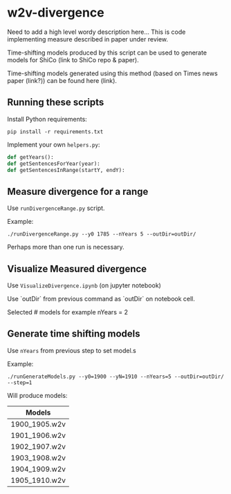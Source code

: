 # w2v-divergence
Need to add a high level wordy description here...
This is code implementing measure described in paper under review.

Time-shifting models produced by this script can be used to generate models for ShiCo (link to ShiCo repo & paper).

Time-shifting models generated using this method (based on Times news paper (link?)) can be found here (link).

## Running these scripts
Install Python requirements:

```
pip install -r requirements.txt
```

Implement your own `helpers.py`:
```python
def getYears():
def getSentencesForYear(year):
def getSentencesInRange(startY, endY):
```

## Measure divergence for a range
Use `runDivergenceRange.py` script.

Example:
```
./runDivergenceRange.py --y0 1785 --nYears 5 --outDir=outDir/
```

Perhaps more than one run is necessary.

## Visualize Measured divergence
Use `VisualizeDivergence.ipynb` (on jupyter notebook)

<include graph here>
Use `outDir` from previous command as `outDir` on notebook cell.

<include explanation on how to interpret results>

Selected # models for example nYears = 2

## Generate time shifting models
Use `nYears` from previous step to set model.s

Example:
```
./runGenerateModels.py --y0=1900 --yN=1910 --nYears=5 --outDir=outDir/ --step=1
```

Will produce models:

Models        |
--------------|
1900_1905.w2v |
1901_1906.w2v |
1902_1907.w2v |
1903_1908.w2v |
1904_1909.w2v |
1905_1910.w2v |
